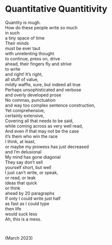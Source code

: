 # Quantitative Quantitivity
<!-- #QUARK live! -->

Quantity is rough.  
How do these people write so much  
in such  
a tiny space of time  
Their minds  
must be ever taut  
with unrelenting thought  
to continue, press on, drive  
ahead, their fingers fly and strive  
to write  
and right! It’s right,  
all stuff of value,  
mildly waffle, sure, but indeed all true  
Perhaps unsophisticated and verbose  
and overly developed prose  
No commas, punctuation  
and way too complex sentence construction,  
Yet comprehensive,  
certainly extensive,  
Covering all that needs to be said,  
while coming across as very well read,  
And even if that may not be the case  
it’s them who win the race  
I think, at least,  
or maybe my prowess has just decreased  
and I’m delusional  
My mind has gone diagonal  
They say don’t sell  
yourself short, but well  
I just can’t write, or speak,  
or read, or leak  
ideas that quick  
or think  
ahead by 20 paragraphs  
If only I could write just half  
as fast as I could type  
then life  
would suck less  
Ah, this is a mess.  


<br>


(March 2023)

<!-- #QUARK
EXPORT: poetry/quantitative-quantitivity
STYLE: poetry
INDEX: poetry
YEAR: 23
DEC: 3
-->
